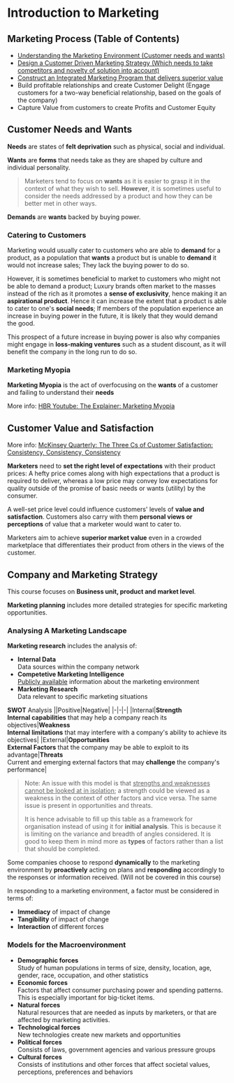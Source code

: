 # Introduction to Marketing
## Marketing Process (Table of Contents)
* [Understanding the Marketing Environment (Customer needs and wants)](#customer-needs-and-wants)
* [Design a Customer Driven Marketing Strategy (Which needs to take competitors and novelty of solution into account)](#customer-value-and-satisfaction)
* [Construct an Integrated Marketing Program that delivers superior value](#company-and-marketing-strategy)
* Build profitable relationships and create Customer Delight (Engage customers for a two-way beneficial relationship, based on the goals of the company)
* Capture Value from customers to create Profits and Customer Equity

## Customer Needs and Wants
**Needs** are states of **felt deprivation** such as physical, social and individual.

**Wants** are **forms** that needs take as they are shaped by culture and individual personality. 

> Marketers tend to focus on **wants** as it is easier to grasp it in the context of what they wish to sell. **However**, it is sometimes useful to consider the needs addressed by a product and how they can be better met in other ways.

**Demands** are **wants** backed by buying power.

### Catering to Customers

Marketing would usually cater to customers who are able to **demand** for a product, as a population that **wants** a product but is unable to **demand** it would not increase sales; They lack the buying power to do so.

However, it is sometimes beneficial to market to customers who might not be able to demand a product; Luxury brands often market to the masses instead of the rich as it promotes a **sense of exclusivity**, hence making it an **aspirational product**. Hence it can increase the extent that a product is able to cater to one's **social needs**; If members of the population experience an increase in buying power in the future, it is likely that they would demand the good.

This prospect of a future increase in buying power is also why companies might engage in **loss-making ventures** such as a student discount, as it will benefit the company in the long run to do so.

### Marketing Myopia
**Marketing Myopia** is the act of overfocusing on the **wants** of a customer and failing to understand their **needs**

More info: <ins> HBR Youtube: The Explainer: Marketing Myopia </ins>

## Customer Value and Satisfaction
More info: <ins> McKinsey Quarterly: The Three Cs of Customer Satisfaction: Consistency, Consistency, Consistency</ins>

**Marketers** need to **set the right level of expectations** with their product prices: A hefty price comes along with high expectations that a product is required to deliver, whereas a low price may convey low expectations for quality outside of the promise of basic needs or wants (utility) by the consumer.

A well-set price level could influence customers' levels of **value and satisfaction**. Customers also carry with them **personal views or perceptions** of value that a marketer would want to cater to.

Marketers aim to achieve **superior market value** even in a crowded marketplace that differentiates their product from others in the views of the customer.

## Company and Marketing Strategy
This course focuses on **Business unit, product and market level**.

**Marketing planning** includes more detailed strategies for specific marketing opportunities.

### Analysing A Marketing Landscape
**Marketing research** includes the analysis of:
* **Internal Data**  
    Data sources within the company network
* **Competetive Marketing Intelligence**  
    <ins> Publicly available</ins> information about the marketing environment
* **Marketing Research**  
    Data relevant to specific marketing situations

**SWOT** Analysis
||Positive|Negative|
|-|-|-|
|Internal|**Strength**<br>**Internal capabilities** that may help a company reach its objectives|**Weakness**<br> **Internal limitations** that may interfere with a company's ability to achieve its objectives|
|External|**Opportunities**<br>**External Factors** that the company may be able to exploit to its advantage|**Threats**<br>Current and emerging external factors that may **challenge** the company's performance|

> Note: An issue with this model is that <ins> strengths and weaknesses cannot be looked at in isolation</ins>; a strength could be viewed as a weakness in the context of other factors and vice versa. The same issue is present in opportunities and threats.  
>
>It is hence advisable to fill up this table as a framework for organisation instead of using it for **initial analysis**. This is because it is limiting on the variance and breadth of angles considered. It is good to keep them in mind more as **types** of factors rather than a list that should be completed.

Some companies choose to respond **dynamically** to the marketing environment by **proactively** acting on plans and **responding** accordingly to the responses or information received. (Will not be covered in this course)

In responding to a marketing environment, a factor must be considered in terms of:
* **Immediacy** of impact of change
* **Tangibility** of impact of change
* **Interaction** of different forces

### Models for the Macroenvironment
* **Demographic forces**  
    Study of human populations in terms of size, density, location, age, gender, race, occupation, and other statistics
* **Economic forces**  
    Factors that affect consumer purchasing power and spending patterns. This is especially important for big-ticket items.
* **Natural forces**  
    Natural resources that are needed as inputs by marketers, or that are affected by marketing activities.
* **Technological forces**  
    New technologies create new markets and opportunities
* **Political forces**  
    Consists of laws, government agencies and various pressure groups
* **Cultural forces**  
    Consists of institutions and other forces that affect societal values, perceptions, preferences and behaviors
